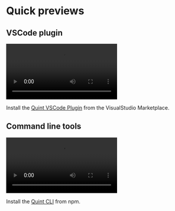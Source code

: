 # Quick previews

## VSCode plugin

![VSCode Plugin Preview](./img/vscode-2023-03-10.mp4)

Install the [Quint VSCode
Plugin](https://marketplace.visualstudio.com/items?itemName=informal.quint-vscode)
from the VisualStudio Marketplace.

## Command line tools

![Quint CLI](./img/quint-cli-20230310.mp4)

Install the [Quint
CLI](https://github.com/informalsystems/quint/blob/main/quint/README.md) from
npm.

